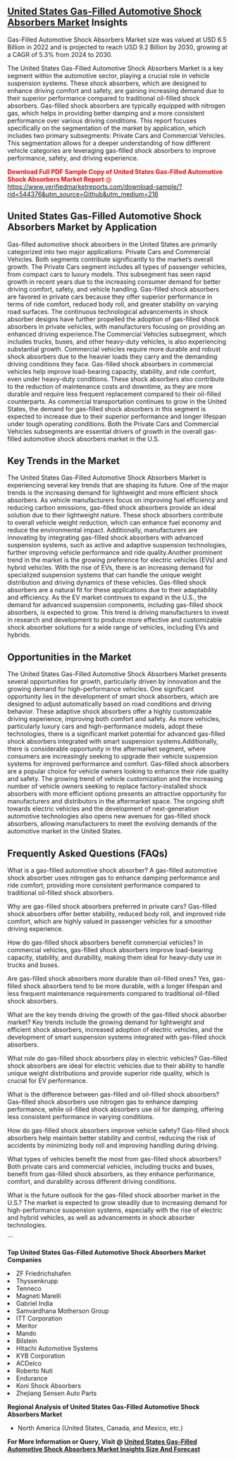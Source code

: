 <h2><a href="https://www.verifiedmarketreports.com/download-sample/?rid=544376&amp;utm_source=Github&amp;utm_medium=216" target="_blank">United States Gas-Filled Automotive Shock Absorbers Market</a> Insights</h2><p>Gas-Filled Automotive Shock Absorbers Market size was valued at USD 6.5 Billion in 2022 and is projected to reach USD 9.2 Billion by 2030, growing at a CAGR of 5.3% from 2024 to 2030.</p><p><p>The United States Gas-Filled Automotive Shock Absorbers Market is a key segment within the automotive sector, playing a crucial role in vehicle suspension systems. These shock absorbers, which are designed to enhance driving comfort and safety, are gaining increasing demand due to their superior performance compared to traditional oil-filled shock absorbers. Gas-filled shock absorbers are typically equipped with nitrogen gas, which helps in providing better damping and a more consistent performance over various driving conditions. This report focuses specifically on the segmentation of the market by application, which includes two primary subsegments: Private Cars and Commercial Vehicles. This segmentation allows for a deeper understanding of how different vehicle categories are leveraging gas-filled shock absorbers to improve performance, safety, and driving experience. <p><span class=""><span style="color: #ff0000;"><strong>Download Full PDF Sample Copy of United States Gas-Filled Automotive Shock Absorbers Market Report</strong> @ </span><a href="https://www.verifiedmarketreports.com/download-sample/?rid=544376&amp;utm_source=Github&amp;utm_medium=216" target="_blank">https://www.verifiedmarketreports.com/download-sample/?rid=544376&amp;utm_source=Github&amp;utm_medium=216</a></span></p> </p><h2>United States Gas-Filled Automotive Shock Absorbers Market by Application</h2><p>Gas-filled automotive shock absorbers in the United States are primarily categorized into two major applications: Private Cars and Commercial Vehicles. Both segments contribute significantly to the market’s overall growth. The Private Cars segment includes all types of passenger vehicles, from compact cars to luxury models. This subsegment has seen rapid growth in recent years due to the increasing consumer demand for better driving comfort, safety, and vehicle handling. Gas-filled shock absorbers are favored in private cars because they offer superior performance in terms of ride comfort, reduced body roll, and greater stability on varying road surfaces. The continuous technological advancements in shock absorber designs have further propelled the adoption of gas-filled shock absorbers in private vehicles, with manufacturers focusing on providing an enhanced driving experience.The Commercial Vehicles subsegment, which includes trucks, buses, and other heavy-duty vehicles, is also experiencing substantial growth. Commercial vehicles require more durable and robust shock absorbers due to the heavier loads they carry and the demanding driving conditions they face. Gas-filled shock absorbers in commercial vehicles help improve load-bearing capacity, stability, and ride comfort, even under heavy-duty conditions. These shock absorbers also contribute to the reduction of maintenance costs and downtime, as they are more durable and require less frequent replacement compared to their oil-filled counterparts. As commercial transportation continues to grow in the United States, the demand for gas-filled shock absorbers in this segment is expected to increase due to their superior performance and longer lifespan under tough operating conditions. Both the Private Cars and Commercial Vehicles subsegments are essential drivers of growth in the overall gas-filled automotive shock absorbers market in the U.S.</p><h2>Key Trends in the Market</h2><p>The United States Gas-Filled Automotive Shock Absorbers Market is experiencing several key trends that are shaping its future. One of the major trends is the increasing demand for lightweight and more efficient shock absorbers. As vehicle manufacturers focus on improving fuel efficiency and reducing carbon emissions, gas-filled shock absorbers provide an ideal solution due to their lightweight nature. These shock absorbers contribute to overall vehicle weight reduction, which can enhance fuel economy and reduce the environmental impact. Additionally, manufacturers are innovating by integrating gas-filled shock absorbers with advanced suspension systems, such as active and adaptive suspension technologies, further improving vehicle performance and ride quality.Another prominent trend in the market is the growing preference for electric vehicles (EVs) and hybrid vehicles. With the rise of EVs, there is an increasing demand for specialized suspension systems that can handle the unique weight distribution and driving dynamics of these vehicles. Gas-filled shock absorbers are a natural fit for these applications due to their adaptability and efficiency. As the EV market continues to expand in the U.S., the demand for advanced suspension components, including gas-filled shock absorbers, is expected to grow. This trend is driving manufacturers to invest in research and development to produce more effective and customizable shock absorber solutions for a wide range of vehicles, including EVs and hybrids.</p><h2>Opportunities in the Market</h2><p>The United States Gas-Filled Automotive Shock Absorbers Market presents several opportunities for growth, particularly driven by innovation and the growing demand for high-performance vehicles. One significant opportunity lies in the development of smart shock absorbers, which are designed to adjust automatically based on road conditions and driving behavior. These adaptive shock absorbers offer a highly customizable driving experience, improving both comfort and safety. As more vehicles, particularly luxury cars and high-performance models, adopt these technologies, there is a significant market potential for advanced gas-filled shock absorbers integrated with smart suspension systems.Additionally, there is considerable opportunity in the aftermarket segment, where consumers are increasingly seeking to upgrade their vehicle suspension systems for improved performance and comfort. Gas-filled shock absorbers are a popular choice for vehicle owners looking to enhance their ride quality and safety. The growing trend of vehicle customization and the increasing number of vehicle owners seeking to replace factory-installed shock absorbers with more efficient options presents an attractive opportunity for manufacturers and distributors in the aftermarket space. The ongoing shift towards electric vehicles and the development of next-generation automotive technologies also opens new avenues for gas-filled shock absorbers, allowing manufacturers to meet the evolving demands of the automotive market in the United States.</p><h2>Frequently Asked Questions (FAQs)</h2><p>What is a gas-filled automotive shock absorber? A gas-filled automotive shock absorber uses nitrogen gas to enhance damping performance and ride comfort, providing more consistent performance compared to traditional oil-filled shock absorbers.</p><p>Why are gas-filled shock absorbers preferred in private cars? Gas-filled shock absorbers offer better stability, reduced body roll, and improved ride comfort, which are highly valued in passenger vehicles for a smoother driving experience.</p><p>How do gas-filled shock absorbers benefit commercial vehicles? In commercial vehicles, gas-filled shock absorbers improve load-bearing capacity, stability, and durability, making them ideal for heavy-duty use in trucks and buses.</p><p>Are gas-filled shock absorbers more durable than oil-filled ones? Yes, gas-filled shock absorbers tend to be more durable, with a longer lifespan and less frequent maintenance requirements compared to traditional oil-filled shock absorbers.</p><p>What are the key trends driving the growth of the gas-filled shock absorber market? Key trends include the growing demand for lightweight and efficient shock absorbers, increased adoption of electric vehicles, and the development of smart suspension systems integrated with gas-filled shock absorbers.</p><p>What role do gas-filled shock absorbers play in electric vehicles? Gas-filled shock absorbers are ideal for electric vehicles due to their ability to handle unique weight distributions and provide superior ride quality, which is crucial for EV performance.</p><p>What is the difference between gas-filled and oil-filled shock absorbers? Gas-filled shock absorbers use nitrogen gas to enhance damping performance, while oil-filled shock absorbers use oil for damping, offering less consistent performance in varying conditions.</p><p>How do gas-filled shock absorbers improve vehicle safety? Gas-filled shock absorbers help maintain better stability and control, reducing the risk of accidents by minimizing body roll and improving handling during driving.</p><p>What types of vehicles benefit the most from gas-filled shock absorbers? Both private cars and commercial vehicles, including trucks and buses, benefit from gas-filled shock absorbers, as they enhance performance, comfort, and durability across different driving conditions.</p><p>What is the future outlook for the gas-filled shock absorber market in the U.S.? The market is expected to grow steadily due to increasing demand for high-performance suspension systems, especially with the rise of electric and hybrid vehicles, as well as advancements in shock absorber technologies.</p>```</p><p><strong>Top United States Gas-Filled Automotive Shock Absorbers Market Companies</strong></p><div data-test-id=""><p><li>ZF Friedrichshafen</li><li> Thyssenkrupp</li><li> Tenneco</li><li> Magneti Marelli</li><li> Gabriel India</li><li> Samvardhana Motherson Group</li><li> ITT Corporation</li><li> Meritor</li><li> Mando</li><li> Bilstein</li><li> Hitachi Automotive Systems</li><li> KYB Corporation</li><li> ACDelco</li><li> Roberto Nuti</li><li> Endurance</li><li> Koni Shock Absorbers</li><li> Zhejiang Sensen Auto Parts</li></p><div><strong>Regional Analysis of&nbsp;United States Gas-Filled Automotive Shock Absorbers Market</strong></div><ul><li dir="ltr"><p dir="ltr">North America&nbsp;(United States, Canada, and Mexico, etc.)</p></li></ul><p><strong>For More Information or Query, Visit @&nbsp;</strong><strong><a href="https://www.verifiedmarketreports.com/product/gas-filled-automotive-shock-absorbers-market/?utm_source=Github&amp;utm_medium=216" target="_blank">United States Gas-Filled Automotive Shock Absorbers Market Insights Size And Forecast</a></strong></p></div>
